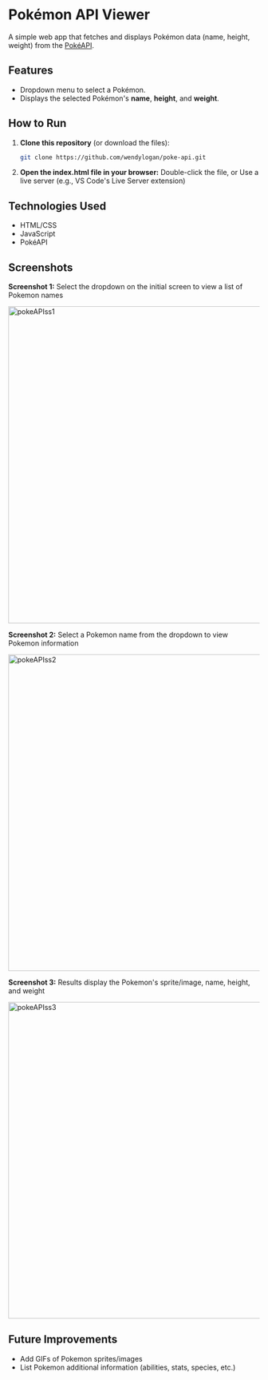 # Pokémon API Viewer  

A simple web app that fetches and displays Pokémon data (name, height, weight) from the [PokéAPI](https://pokeapi.co/).  

## Features  
- Dropdown menu to select a Pokémon.  
- Displays the selected Pokémon's **name**, **height**, and **weight**.  

## How to Run  
1. **Clone this repository** (or download the files):  
   ```bash  
   git clone https://github.com/wendylogan/poke-api.git

2. **Open the index.html file in your browser:**
   Double-click the file, or
   Use a live server (e.g., VS Code's Live Server extension)

## Technologies Used
- HTML/CSS
- JavaScript
- PokéAPI

## Screenshots

**Screenshot 1:** Select the dropdown on the initial screen to view a list of Pokemon names

<img width="635" alt="pokeAPIss1" src="https://github.com/user-attachments/assets/768236c4-b0e9-4af0-9410-c0505e24f6e0" />



**Screenshot 2:** Select a Pokemon name from the dropdown to view Pokemon information

<img width="634" alt="pokeAPIss2" src="https://github.com/user-attachments/assets/8f2a8985-cb85-4093-9c18-fd49b4e70adc" />



**Screenshot 3:** Results display the Pokemon's sprite/image, name, height, and weight

<img width="634" alt="pokeAPIss3" src="https://github.com/user-attachments/assets/2d4edabb-0797-4c64-92f6-684bf6292ae2" />



## Future Improvements
- Add GIFs of Pokemon sprites/images
- List Pokemon additional information (abilities, stats, species, etc.)

